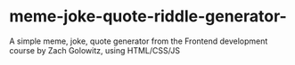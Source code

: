 # meme-joke-quote-riddle-generator-
A simple meme, joke, quote generator from the Frontend development course by Zach Golowitz, using HTML/CSS/JS 
